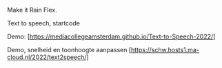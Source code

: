 Make it Rain Flex.

Text to speech, startcode

Demo: [https://mediacollegeamsterdam.github.io/Text-to-Speech-2022/]



Demo, snelheid en toonhoogte aanpassen [https://schw.hosts1.ma-cloud.nl/2022/text2speech/]
